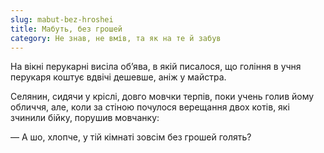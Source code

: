 ```yaml
---
slug: mabut-bez-hroshei
title: Мабуть, без грошей
category: Не знав, не вмів, та як на те й забув
---
```

На вікні перукарні висіла об’ява, в якій писалося, що гоління в учня перукаря коштує вдвічі дешевше, аніж у майстра.

Селянин, сидячи у кріслі, довго мовчки терпів, поки учень голив йому обличчя, але, коли за стіною почулося верещання двох котів, які зчинили бійку, порушив мовчанку:

— А шо, хлопче, у тій кімнаті зовсім без грошей голять?
